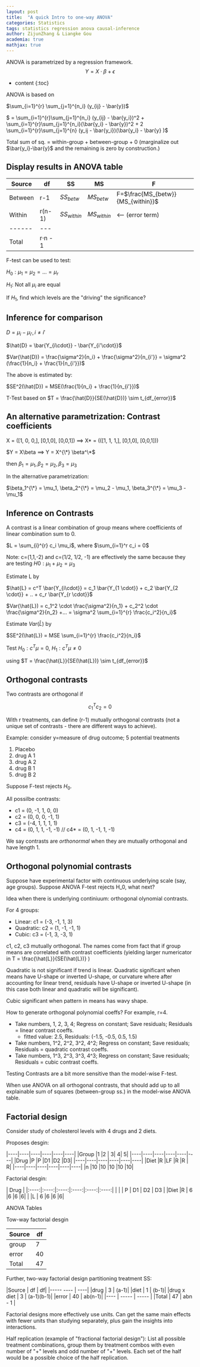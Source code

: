 ```yaml
---
layout: post
title:  "A quick Intro to one-way ANOVA"
categories: Statistics
tags: statistics regression anova causal-inference
author: ZijunZhang & Liangke Gou
academia: true
mathjax: true
---
```




ANOVA is parametrized by a regression framework.
$$Y = X \cdot \beta + \epsilon$$



* content
{:toc}

ANOVA is based on

$\sum_{i=1}^{r} \sum_{j=1}^{n_i} (y_{ij} - \bar{y})$

$ = \sum_{i=1}^{r}\sum_{j=1}^{n_i} (y_{ij} - \bar{y_i})^2 + \sum_{i=1}^{r}\sum_{j=1}^{n_i}(\bar{y_i} - \bar{y})^2 + 2 \sum_{i=1}^{r}\sum_{j=1}^{n} (y_ij - \bar{y_i})(\bar{y_i} - \bar{y} )$

Total sum of sq. = within-group + between-group + 0  (marginalize out $\bar{y_i}-\bar{y}$ and the remaining is zero by construction.)


## Display results in ANOVA table

|Source	|df  |SS  |MS  |F|
|------  |---| --- | --- | ---|
|Between |r-1  |$SS_{betw}$ | $MS_{betw}$  |F=$\frac{MS_{betw}}{MS_{within}}$|
|Within  |r(n-1)| $SS_{within}$ |$MS_{within}$ |<-- (error term) |
|------ | --- |
|Total | r$\cdot$n - 1|


F-test can be used to test:

$H_0: \mu_1 = \mu_2 = ... = \mu_r$

$H_1$: Not all $\mu_i$ are equal

If $H_1$, find which levels are the "driving" the significance?


## Inference for comparison

$D = \mu_i - \mu_{i'}, i \neq i'$

$\hat{D} = \bar{Y_{i\cdot}} - \bar{Y_{i'\cdot}}$

$Var(\hat{D}) = \frac{\sigma^2}{n_i} + \frac{\sigma^2}{n_{i'}} = \sigma^2 (\frac{1}{n_i} + \frac{1}{n_{i'}})$

The above is estimated by:

$SE^2(\hat{D}) = MSE(\frac{1}{n_i} + \frac{1}{n_{i'}})$

T-Test based on $T = \frac{\hat{D}}{SE(\hat{D})} \sim t_{df_{error}}$

## An alternative parametrization: Contrast coefficients

X = ([1, 0, 0,], [0,1,0], [0,0,1]) ==> X* = (([1, 1, 1,], [0,1,0], [0,0,1]))

$Y = X\beta ==> Y = X^{\*} \beta^\*$

then $\beta_1 = \mu_1, \beta_2 = \mu_2, \beta_3 = \mu_3$

In the alternative parametrization:

$\beta_1^{\*} = \mu_1, \beta_2^{\*} = \mu_2 - \mu_1, \beta_3^{\*} = \mu_3 - \mu_1$


## Inference on Contrasts
A contrast is a linear combination of group means where coefficients of linear combination sum to 0.

$L = \sum_{i}^{r} c_i \mu_i$, where $\sum_{i=1}^r c_i = 0$

Note: c=(1,1,-2) and c=(1/2, 1/2, -1) are effectively the same because they are testing
$H0: \mu_1 + \mu_2 = \mu_3$

Estimate L by

$\hat{L} = c^T \bar{Y_{i\cdot}} = c_1 \bar{Y_{1 \cdot}} + c_2 \bar{Y_{2 \cdot}} + .. + c_r \bar{Y_{r \cdot}}$

$Var(\hat{L}) = c_1^2 \cdot \frac{\sigma^2}{n_1} + c_2^2 \cdot \frac{\sigma^2}{n_2} +...
= \sigma^2 \sum_{i=1}^{r} \frac{c_i^2}{n_i}$

Estimate $Var(\hat{L})$ by

$SE^2(\hat{L}) = MSE \sum_{i=1}^{r} \frac{c_i^2}{n_i}$

Test $H_0: c^T \mu =0$, $H_1: c^T \mu \neq 0$

using $T = \frac{\hat{L}}{SE(\hat{L})} \sim t_{df_{error}}$

## Orthogonal contrasts
Two contrasts are orthogonal if 

$$c_1^T c_2 = 0$$


With r treatments, can define (r-1) mutually orthogonal contrasts 
(not a unique set of contrasts - there are different ways to achieve).

Example: consider y=measure of drug outcome; 5 potential treatments
1. Placebo
2. drug A 1
3. drug A 2
4. drug B 1
5. drug B 2

Suppose F-test rejects $H_0$.

All possilbe contrasts:
 - c1 = (0, -1, 1, 0, 0)
 - c2 = (0,  0, 0, -1, 1)
 - c3 = (-4, 1, 1, 1, 1)
 - c4 = (0, 1, 1, -1, -1) // c4* = (0, 1, -1, 1, -1)

We say contrasts are _*orthonormal*_ when they are mutually orthogonal and have length 1.


## Orthogonal polynomial contrasts

Suppose have experimental factor with continuous underlying scale (say, age groups).
Suppose ANOVA F-test rejects H_0, what next?

Idea when there is underlying continiuum: orthogonal olynomial contrasts.

For 4 groups:
- Linear: c1 = (-3, -1, 1, 3)
- Quadratic: c2 = (1, -1, -1, 1)
- Cubic: c3 = (-1, 3, -3, 1)

c1, c2, c3 mutually orthogonal. The names come from fact that if group means are correlated with contrast coefficients 
(yielding larger numericator in T = \frac{\hat{L}}{SE(\hat{L})} )


Quadratic is not significant if trend is linear. Quadratic significant when means have U-shape or inverted U-shape,
or curvature where after accounting for linear trend, residuals have U-shape or inverted U-shape (in this case both
linear and quadratic will be significant).

Cubic significant when pattern in means has wavy shape.


How to generate orthogonal polynomial coeffs?
For example, r=4.
- Take numbers, 1, 2, 3, 4; Regress on constant; Save residuals; Residuals = linear contrast coeffs.
  - fitted value: 2.5, Residuals: (-1.5, -0.5, 0.5, 1.5)
- Take numbers, 1^2, 2^2, 3^2, 4^2; Regress on constant; Save residuals; Residuals = quadratic contrast coeffs.
- Take numbers, 1^3, 2^3, 3^3, 4^3; Regress on constant; Save residuals; Residuals = cubic contrast coeffs.


Testing Contrasts are a bit more sensitive than the model-wise F-test.

When use ANOVA on all orthogonal contrasts, that should add up to all explainable sum of squares (between-group ss.)
in the model-wise ANOVA table.


## Factorial design

Consider study of cholesterol levels with 4 drugs and 2 diets.

Proposes desgin:

|----|----|----|----|----|----|
|Group 	|1	|2	| 3|	4|	 5|
|----|----|----|----|----|----|
|Drug 	|P 	|P 	|D1 	|D2 	|D3|
|----|----|----|----|----|----|
|Diet 	|R 	|LF	|R 	|R |	R|
|----|----|----|----|----|----|
|n 	|10	|10	|10	|10	|10|

Factorial desgin:


|		Drug 	|
|:----:|:----:|:----:|:----:|:----:|:----:|
|	|	  | P |  D1 | D2 | D3 |
|Diet     |R |	6	|6	|6	|6|
|	      |L |	6	|6	|6	|6|


ANOVA Tables

Tow-way factorial desgin

|Source	| df  |
|-----	|----|
|group 	|	7|
|error	|	40|
|Total	|	47|


Further, two-way factorial design partitioning treatment SS:

|Source	| df   |  df|
|-----	----   | ----|
|drug 	|	3  | (a-1)|
|diet 	|   1   | (b-1)|
|drug x diet 	|	3  | (a-1)(b-1)|
|error	|	40  | ab(n-1)|
|----	| ----- | ----- |
|Total	| 47	| abn - 1 |

Factorial designs more effectively use units. Can get the same main effects with fewer units than studying
separately, plus gain the insights into interactions.

Half replication (example of "fractional factorial design"): List all possible treatment combinations, group them 
by treatment combos with even number of "+" levels and odd number of "+" levels. Each set of the half would be a
possible choice of the half replication.

